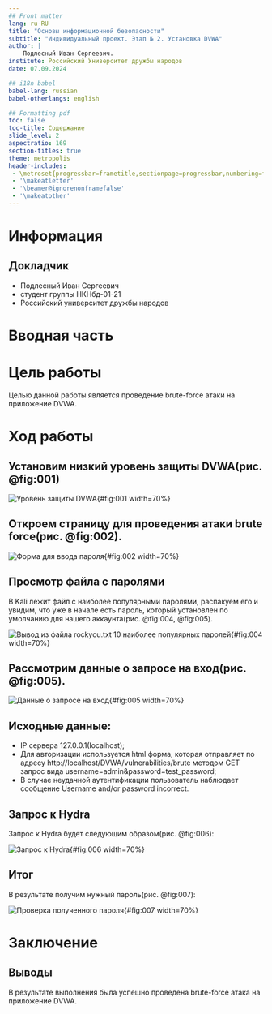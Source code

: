 ```yaml
---
## Front matter
lang: ru-RU
title: "Основы информационной безопасности"
subtitle: "Индивидуальный проект. Этап № 2. Установка DVWA"
author: |
	Подлесный Иван Сергеевич.
institute: Российский Университет дружбы народов
date: 07.09.2024

## i18n babel
babel-lang: russian
babel-otherlangs: english

## Formatting pdf
toc: false
toc-title: Содержание
slide_level: 2
aspectratio: 169
section-titles: true
theme: metropolis
header-includes:
 - \metroset{progressbar=frametitle,sectionpage=progressbar,numbering=fraction}
 - '\makeatletter'
 - '\beamer@ignorenonframefalse'
 - '\makeatother'
---
```


# Информация

## Докладчик

  * Подлесный Иван Сергеевич
  * студент группы НКНбд-01-21
  * Российский университет дружбы народов


# Вводная часть

# Цель работы

Целью данной работы является проведение brute-force атаки на приложение DVWA.


# Ход работы

## Установим низкий уровень защиты DVWA(рис. @fig:001)

![Уровень защиты DVWA](1.jpg){#fig:001 width=70%}

## Откроем страницу для проведения атаки brute force(рис. @fig:002).

![Форма для ввода пароля](2.jpg){#fig:002 width=70%}

## Просмотр файла с паролями

В Kali лежит файл с наиболее популярными паролями, распакуем его и увидим, что уже в начале есть пароль, который установлен по умолчанию для нашего аккаунта(рис. @fig:004, @fig:005).

![Вывод из файла rockyou.txt 10 наиболее популярных паролей](4.jpg){#fig:004 width=70%}

## Рассмотрим данные о запросе на вход(рис. @fig:005).

![Данные о запросе на вход](5.jpg){#fig:005 width=70%}



## Исходные данные:

- IP сервера 127.0.0.1(localhost);
- Для авторизации используется html форма, которая отправляет по адресу http://localhost/DVWA/vulnerabilities/brute методом GET запрос вида username=admin&password=test_password;
- В случае неудачной аутентификации пользователь наблюдает сообщение Username and/or password incorrect.

## Запрос к Hydra

Запрос к Hydra будет следующим образом(рис. @fig:006):

![Запрос к Hydra](6.jpg){#fig:006 width=70%}

## Итог

В результате получим нужный пароль(рис. @fig:007):

![Проверка полученного пароля](7.jpg){#fig:007 width=70%}


# Заключение

## Выводы

В результате выполнения была успешно проведена brute-force атака на приложение DVWA.
